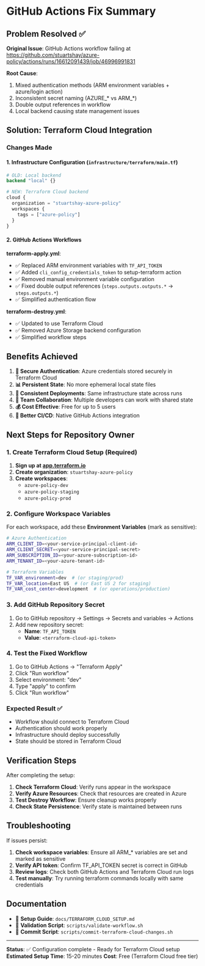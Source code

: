 # GitHub Actions Fix Summary

## Problem Resolved ✅

**Original Issue**: GitHub Actions workflow failing at https://github.com/stuartshay/azure-policy/actions/runs/16612091439/job/46996991831

**Root Cause**: 
1. Mixed authentication methods (ARM environment variables + azure/login action)
2. Inconsistent secret naming (AZURE_* vs ARM_*)
3. Double output references in workflow
4. Local backend causing state management issues

## Solution: Terraform Cloud Integration

### Changes Made

#### 1. Infrastructure Configuration (`infrastructure/terraform/main.tf`)
```terraform
# OLD: Local backend
backend "local" {}

# NEW: Terraform Cloud backend
cloud {
  organization = "stuartshay-azure-policy"
  workspaces {
    tags = ["azure-policy"]
  }
}
```

#### 2. GitHub Actions Workflows

**terraform-apply.yml**:
- ✅ Replaced ARM environment variables with `TF_API_TOKEN`
- ✅ Added `cli_config_credentials_token` to setup-terraform action
- ✅ Removed manual environment variable configuration
- ✅ Fixed double output references (`steps.outputs.outputs.*` → `steps.outputs.*`)
- ✅ Simplified authentication flow

**terraform-destroy.yml**:
- ✅ Updated to use Terraform Cloud
- ✅ Removed Azure Storage backend configuration
- ✅ Simplified workflow steps

## Benefits Achieved

1. **🔐 Secure Authentication**: Azure credentials stored securely in Terraform Cloud
2. **📊 Persistent State**: No more ephemeral local state files
3. **🔄 Consistent Deployments**: Same infrastructure state across runs
4. **👥 Team Collaboration**: Multiple developers can work with shared state
5. **💰 Cost Effective**: Free for up to 5 users
6. **🚀 Better CI/CD**: Native GitHub Actions integration

## Next Steps for Repository Owner

### 1. Create Terraform Cloud Setup (Required)

1. **Sign up at [app.terraform.io](https://app.terraform.io)**
2. **Create organization**: `stuartshay-azure-policy`
3. **Create workspaces**:
   - `azure-policy-dev`
   - `azure-policy-staging`
   - `azure-policy-prod`

### 2. Configure Workspace Variables

For each workspace, add these **Environment Variables** (mark as sensitive):

```bash
# Azure Authentication
ARM_CLIENT_ID=<your-service-principal-client-id>
ARM_CLIENT_SECRET=<your-service-principal-secret>
ARM_SUBSCRIPTION_ID=<your-azure-subscription-id>
ARM_TENANT_ID=<your-azure-tenant-id>

# Terraform Variables
TF_VAR_environment=dev  # (or staging/prod)
TF_VAR_location=East US  # (or East US 2 for staging)
TF_VAR_cost_center=development  # (or operations/production)
```

### 3. Add GitHub Repository Secret

1. Go to GitHub repository → Settings → Secrets and variables → Actions
2. Add new repository secret:
   - **Name**: `TF_API_TOKEN`
   - **Value**: `<terraform-cloud-api-token>`

### 4. Test the Fixed Workflow

1. Go to GitHub Actions → "Terraform Apply"
2. Click "Run workflow"
3. Select environment: "dev"
4. Type "apply" to confirm
5. Click "Run workflow"

### Expected Result ✅

- Workflow should connect to Terraform Cloud
- Authentication should work properly
- Infrastructure should deploy successfully
- State should be stored in Terraform Cloud

## Verification Steps

After completing the setup:

1. **Check Terraform Cloud**: Verify runs appear in the workspace
2. **Verify Azure Resources**: Check that resources are created in Azure
3. **Test Destroy Workflow**: Ensure cleanup works properly
4. **Check State Persistence**: Verify state is maintained between runs

## Troubleshooting

If issues persist:

1. **Check workspace variables**: Ensure all ARM_* variables are set and marked as sensitive
2. **Verify API token**: Confirm TF_API_TOKEN secret is correct in GitHub
3. **Review logs**: Check both GitHub Actions and Terraform Cloud run logs
4. **Test manually**: Try running terraform commands locally with same credentials

## Documentation

- 📖 **Setup Guide**: `docs/TERRAFORM_CLOUD_SETUP.md`
- 🔧 **Validation Script**: `scripts/validate-workflow.sh`
- 📝 **Commit Script**: `scripts/commit-terraform-cloud-changes.sh`

---

**Status**: ✅ Configuration complete - Ready for Terraform Cloud setup
**Estimated Setup Time**: 15-20 minutes
**Cost**: Free (Terraform Cloud free tier)
